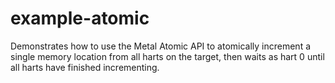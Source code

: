 # example-atomic

Demonstrates how to use the Metal Atomic API to atomically increment a single
memory location from all harts on the target, then waits as hart 0 until all
harts have finished incrementing.
